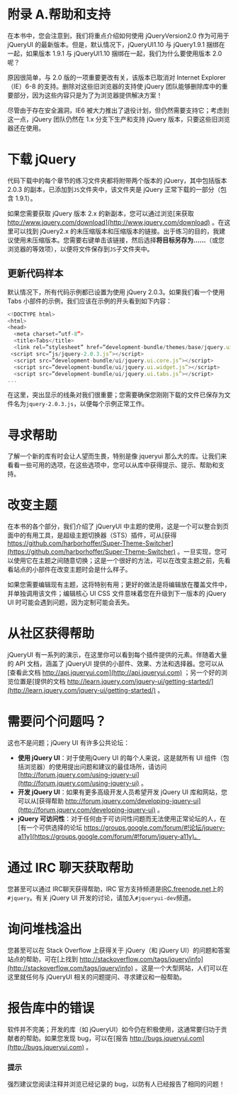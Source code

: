# 附录 A.帮助和支持

在本书中，您会注意到，我们将重点介绍如何使用 jQueryVersion2.0 作为可用于 jQueryUI 的最新版本。但是，默认情况下，jQueryUI1.10 与 jQuery1.9.1 捆绑在一起，如果版本 1.9.1 与 jQueryUI1.10 捆绑在一起，我们为什么要使用版本 2.0 呢？

原因很简单，与 2.0 版的一项重要更改有关，该版本已取消对 Internet Explorer（IE）6-8 的支持。删除对这些旧浏览器的支持使 jQuery 团队能够删除库中的重要部分，因为这些内容只是为了为浏览器提供解决方案！

尽管由于存在安全漏洞，IE6 被大力推出了退役计划，但仍然需要支持它；考虑到这一点，jQuery 团队仍然在 1.x 分支下生产和支持 jQuery 版本，只要这些旧浏览器还在使用。

# 下载 jQuery

代码下载中的每个章节的练习文件夹都将附带两个版本的 jQuery，其中包括版本 2.0.3 的副本，已添加到`JS`文件夹中，该文件夹是 jQuery 正常下载的一部分（包含 1.9.1）。

如果您需要获取 jQuery 版本 2.x 的新副本，您可以通过浏览[来获取 http://www.jquery.com/download](http://www.jquery.com/download) 。在这里可以找到 jQuery2.x 的未压缩版本和压缩版本的链接。出于练习的目的，我建议使用未压缩版本。您需要右键单击该链接，然后选择**将目标另存为……**（或您浏览器的等效项），以便将文件保存到`JS`子文件夹中。

## 更新代码样本

默认情况下，所有代码示例都已设置为使用 jQuery 2.0.3。如果我们看一个使用 Tabs 小部件的示例，我们应该在示例的开头看到如下内容：

```js
<!DOCTYPE html>
<html>
<head>
  <meta charset=”utf-8”>
  <title>Tabs</title>
  <link rel=”stylesheet” href=”development-bundle/themes/base/jquery.ui.all.css”>
 <script src=”js/jquery-2.0.3.js”></script>
  <script src=”development-bundle/ui/jquery.ui.core.js”></script>
  <script src=”development-bundle/ui/jquery.ui.widget.js”></script>
  <script src=”development-bundle/ui/jquery.ui.tabs.js”></script>
...
```

在这里，突出显示的线条对我们很重要；您需要确保您刚刚下载的文件已保存为文件名为`jquery-2.0.3.js`，以便每个示例正常工作。

# 寻求帮助

了解一个新的库有时会让人望而生畏，特别是像 jqueryui 那么大的库。让我们来看看一些可用的选项，在这些选项中，您可以从库中获得提示、提示、帮助和支持。

# 改变主题

在本书的各个部分，我们介绍了 jQueryUI 中主题的使用，这是一个可以整合到页面中的有用工具，是超级主题切换器（STS）插件，可从[获得 https://github.com/harborhoffer/Super-Theme-Switcher](https://github.com/harborhoffer/Super-Theme-Switcher) 。一旦实现，您可以使用它在主题之间随意切换；这是一个很好的方法，可以在改变主题之前，先看看站点的小部件在改变主题时会是什么样子。

如果您需要编辑现有主题，这将特别有用；更好的做法是将编辑放在覆盖文件中，并单独调用该文件；编辑核心 UI CSS 文件意味着您在升级到下一版本的 jQuery UI 时可能会遇到问题，因为定制可能会丢失。

# 从社区获得帮助

jQueryUI 有一系列的演示，在这里你可以看到每个插件提供的元素。伴随着大量的 API 文档，涵盖了 jQueryUI 提供的小部件、效果、方法和选择器。您可以从[查看此文档 http://api.jqueryui.com](http://api.jqueryui.com) ；另一个好的浏览位置是[提供的文档 http://learn.jquery.com/jquery-ui/getting-started/](http://learn.jquery.com/jquery-ui/getting-started/) 。

# 需要问个问题吗？

这也不是问题；jQuery UI 有许多公共论坛：

*   **使用 jQuery UI**：对于使用jQuery UI 的每个人来说，这是就所有 UI 组件（包括浏览器）的使用提出问题和建议的最佳场所，请访问[http://forum.jquery.com/using-jquery-ui](http://forum.jquery.com/using-jquery-ui) 。
*   **开发 jQuery UI**：如果有更多高级开发人员希望开发 jQuery UI 库和网站，您可以从[获得帮助 http://forum.jquery.com/developing-jquery-ui](http://forum.jquery.com/developing-jquery-ui) 。
*   **jQuery 可访问性**：对于任何由于可访问性问题而无法使用正常论坛的人，在[有一个可供选择的论坛 https://groups.google.com/forum/#!论坛/jquery-a11y](https://groups.google.com/forum/#!forum/jquery-a11y)。

# 通过 IRC 聊天获取帮助

您甚至可以通过 IRC聊天获得帮助，IRC 官方支持频道是[IRC.freenode.net](http://irc.freenode.net)上的`#jquery`。有关 jQuery UI 开发的讨论，请加入`#jqueryui-dev`频道。

# 询问堆栈溢出

您甚至可以在 Stack Overflow 上获得关于 jQuery（和 jQuery UI）的问题和答案站点的帮助，可在[上找到 http://stackoverflow.com/tags/jquery/info](http://stackoverflow.com/tags/jquery/info) 。这是一个大型网站，人们可以在这里就任何与 jQueryUI 相关的问题提问、寻求建议和一般帮助。

# 报告库中的错误

软件并不完美；开发的库（如 jQueryUI）如今仍在积极使用，这通常要归功于贡献者的帮助。如果您发现 bug，可以在[报告 http://bugs.jqueryui.com](http://bugs.jqueryui.com) 。

### 提示

强烈建议您阅读注释并浏览已经记录的 bug，以防有人已经报告了相同的问题！